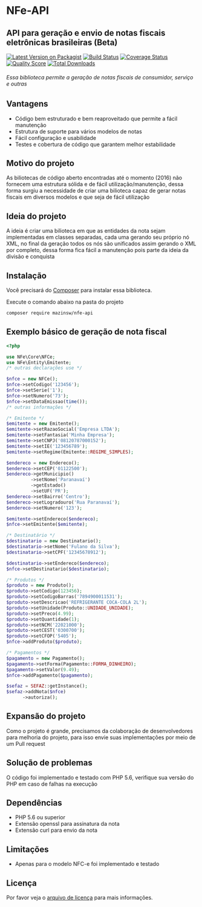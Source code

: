 # NFe-API
## API para geração e envio de notas fiscais eletrônicas brasileiras (Beta)

[![Latest Version on Packagist][ico-version]][link-packagist]
[![Build Status][ico-travis]][link-travis]
[![Coverage Status][ico-scrutinizer]][link-scrutinizer]
[![Quality Score][ico-code-quality]][link-code-quality]
[![Total Downloads][ico-downloads]][link-downloads]

###### Essa biblioteca permite a geração de notas fiscais de consumidor, serviço e outras

## Vantagens
- Código bem estruturado e bem reaproveitado que permite a fácil manutenção
- Estrutura de suporte para vários modelos de notas
- Fácil configuração e usabilidade
- Testes e cobertura de código que garantem melhor estabilidade

## Motivo do projeto
As biliotecas de código aberto encontradas até o momento (2016) não fornecem uma estrutura sólida e de fácil utilização/manutenção, dessa forma surgiu a necessidade de criar uma bilioteca capaz de gerar notas fiscais em diversos modelos e que seja de fácil utilização 

## Ideia do projeto
A ideia é criar uma bilioteca em que as entidades da nota sejam implementadas em classes separadas, cada uma gerando seu próprio nó XML, no final da geração todos os nós são unificados assim gerando o XML por completo, dessa forma fica fácil a manutenção pois parte da ideia da divisão e conquista

## Instalação

Você precisará do [Composer][link-composer] para instalar essa biblioteca.

Execute o comando abaixo na pasta do projeto

```sh
composer require mazinsw/nfe-api
```

## Exemplo básico de geração de nota fiscal
```php
<?php

use NFe\Core\NFCe;
use NFe\Entity\Emitente;
/* outras declarações use */

$nfce = new NFCe();
$nfce->setCodigo('123456');
$nfce->setSerie('1');
$nfce->setNumero('73');
$nfce->setDataEmissao(time());
/* outras informações */

/* Emitente */
$emitente = new Emitente();
$emitente->setRazaoSocial('Empresa LTDA');
$emitente->setFantasia('Minha Empresa');
$emitente->setCNPJ('08120787000152');
$emitente->setIE('123456789');
$emitente->setRegime(Emitente::REGIME_SIMPLES);

$endereco = new Endereco();
$endereco->setCEP('01122500');
$endereco->getMunicipio()
         ->setNome('Paranavaí')
         ->getEstado()
         ->setUF('PR');
$endereco->setBairro('Centro');
$endereco->setLogradouro('Rua Paranavaí');
$endereco->setNumero('123');

$emitente->setEndereco($endereco);
$nfce->setEmitente($emitente);

/* Destinatário */
$destinatario = new Destinatario();
$destinatario->setNome('Fulano da Silva');
$destinatario->setCPF('12345678912');

$destinatario->setEndereco($endereco);
$nfce->setDestinatario($destinatario);

/* Produtos */
$produto = new Produto();
$produto->setCodigo(123456);
$produto->setCodigoBarras('7894900011531');
$produto->setDescricao('REFRIGERANTE COCA-COLA 2L');
$produto->setUnidade(Produto::UNIDADE_UNIDADE);
$produto->setPreco(4.99);
$produto->setQuantidade(1);
$produto->setNCM('22021000');
$produto->setCEST('0300700');
$produto->setCFOP('5405');
$nfce->addProduto($produto);

/* Pagamentos */
$pagamento = new Pagamento();
$pagamento->setForma(Pagamento::FORMA_DINHEIRO);
$pagamento->setValor(9.49);
$nfce->addPagamento($pagamento);

$sefaz = SEFAZ::getInstance();
$sefaz->addNota($nfce)
	  ->autoriza();
```

## Expansão do projeto
Como o projeto é grande, precisamos da colaboração de desenvolvedores para melhoria do projeto, para isso envie suas implementações por meio de um Pull request

## Solução de problemas
O código foi implementado e testado com PHP 5.6, verifique sua versão do PHP em caso de falhas na execução

## Dependências
- PHP 5.6 ou superior
- Extensão openssl para assinatura da nota
- Extensão curl para envio da nota

## Limitações
- Apenas para o modelo NFC-e foi implementado e testado

## Licença
Por favor veja o [arquivo de licença](/LICENSE.txt) para mais informações.

[ico-version]: https://poser.pugx.org/mazinsw/nfe-api/version
[ico-travis]: https://api.travis-ci.org/mazinsw/nfe-api.svg
[ico-scrutinizer]: https://scrutinizer-ci.com/g/mazinsw/nfe-api/badges/coverage.png
[ico-code-quality]: https://scrutinizer-ci.com/g/mazinsw/nfe-api/badges/quality-score.png
[ico-downloads]: https://poser.pugx.org/mazinsw/nfe-api/d/total.svg

[link-packagist]: https://packagist.org/packages/mazinsw/nfe-api
[link-travis]: https://travis-ci.org/mazinsw/nfe-api
[link-scrutinizer]: https://scrutinizer-ci.com/g/mazinsw/nfe-api/code-structure
[link-code-quality]: https://scrutinizer-ci.com/g/mazinsw/nfe-api
[link-downloads]: https://packagist.org/packages/mazinsw/nfe-api
[link-composer]: https://getcomposer.org
